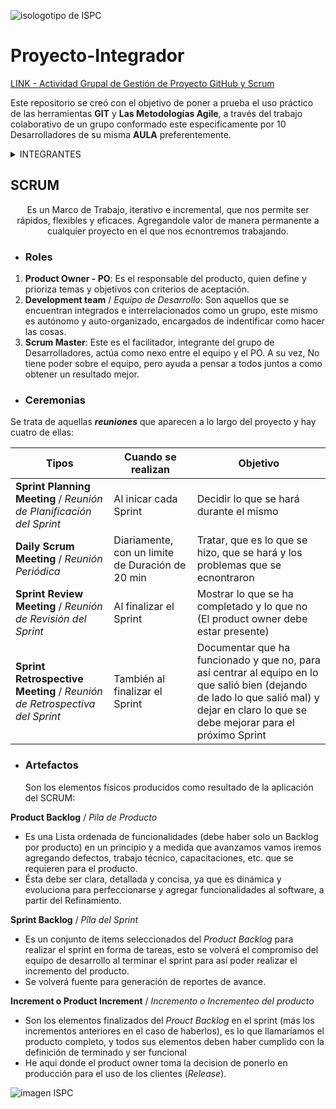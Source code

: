 ![isologotipo de ISPC](https://scontent.fsla4-1.fna.fbcdn.net/v/t39.30808-6/246688970_101966488948971_1254348792837607690_n.png?_nc_cat=107&ccb=1-7&_nc_sid=09cbfe&_nc_ohc=YMJ5JLDfLVEAX8iG7MF&_nc_ht=scontent.fsla4-1.fna&oh=00_AT9QdIwrCqLa3Ivea12F8XtDu5lTbSaJjl8lSaYh8IYmmw&oe=62C0027F)

# **Proyecto-Integrador**

[LINK - Actividad Grupal de Gestión de Proyecto GitHub y Scrum](https://docs.google.com/document/u/2/d/e/2PACX-1vTecj7MGt5aLd4ibNmO90P4II0fp95asnwLAKM1twv-9dAkJIpqWc9rIe643ZInFJJLl85vaW_vr-IV/pub)

Este repositorio se creó con el objetivo de poner a prueba el uso práctico de las herramientas **GIT** y **Las Metodologías Agile**, a través del trabajo colaborativo de un grupo conformado este especificamente por 10 Desarrolladores de su misma **AULA** preferentemente.

<details><summary>INTEGRANTES</summary>

| Integrante Nº | Nombre y Apellido | Correo | Usuario de GitHub | Rol |
| --- | --- | --- | --- | --- |
1 | Jesús Fernando Torres | fenderjt7@gmail.com | [@JFerT](https://github.com/JFerT) | Scrum Master
2 | Facundo Manuel Díaz Córdoba | facudiaz1738@hotmail.com | [@facumd](https://github.com/facumd) | Developer |
3 | Gustavo Antonio Cardozo	| gustavo.cardozo0@gmail.com | [@GusCardozo](https://github.com/GusCardozo) | Developer |
4 | Pablo Duarte | pablo37942@gmail.com | [@PulpoI](https://github.com/PulpoI) | Developer |	
5 | Sebastián Martín Tolaba | martin_091@hotmail.com | [@Martin-91](https://github.com/Martin-91) |  Developer |
6 | José Tomás Moya	| josetomasmoya11@gmail.com | [@MoyaJoseDev](https://github.com/JulietaOviedo) | Developer |
7 | Carla Julieta Oviedo | oviedojulietacarla@gmail.com | [@JulietaOviedo](https://github.com/JulietaOviedo)	| Developer |
8 | Francisco Giachero | giacherofranc22@gmail.com | [@Frangia22](https://github.com/Frangia22) | Developer |
9 | Valentino Giannico	| valentinogiannico04@gmail.com | [@Valenn4](https://github.com/Valenn4) | Developer |
10 | Joana Katherine Meza	 |joanakathemeza@hotmail.com | [@Joanamezaok](https://github.com/Joanamezaok) | Developer |

</details>

## **SCRUM**

<p align="center">Es un Marco de Trabajo, iterativo e incremental, que nos permite ser rápidos, flexibles y eficaces. Agregandole valor de manera permanente a cualquier proyecto en el que nos ecnontremos trabajando.<p>

* ### **Roles** ###

1. **Product Owner - PO**: Es el responsable del producto, quien define y prioriza temas y objetivos con criterios de aceptación.
2. **Development team** / *Equipo de Desarrollo*: Son aquellos que se encuentran integrados e interrelacionados como un grupo, este mismo es autónomo y auto-organizado, encargados de indentificar como hacer las cosas.
3. **Scrum Master**: Este es el facilitador, integrante del grupo de Desarrolladores, actúa como nexo entre el equipo y el PO. A su vez, No tiene poder sobre el equipo, pero ayuda a pensar a todos juntos a como obtener un resultado mejor.

* ### **Ceremonias** ###

Se trata de aquellas ***reuniones*** que aparecen a lo largo del proyecto y hay cuatro de ellas:

| Tipos | Cuando se realizan | Objetivo |
| --- | --- | --- |
 **Sprint Planning Meeting** / *Reunión de Planificación del Sprint* | Al inicar cada Sprint | Decidir lo que se hará durante el mismo |
 **Daily Scrum Meeting** / *Reunión Periódica* | Diariamente, con un limite de Duración de 20 min | Tratar, que es lo que se hizo, que se hará y los problemas que se ecnontraron |
 **Sprint Review Meeting** / *Reunión de Revisión del Sprint* | Al finalizar el Sprint | Mostrar lo que se ha completado y lo que no (El product owner debe estar presente)
 **Sprint Retrospective Meeting** / *Reunión de Retrospectiva del Sprint* | También al finalizar el Sprint | Documentar que ha funcionado y que no, para así centrar al equipo en lo que salió bien (dejando de lado lo que salió mal) y dejar en claro lo que se debe mejorar para el próximo Sprint |

* ### **Artefactos** ### 

    Son los elementos físicos producidos como resultado de la aplicación del SCRUM:

**Product Backlog** / *Pila de Producto* 

* Es una Lista ordenada de funcionalidades (debe haber solo un Backlog por producto) en un principio y a medida que avanzamos vamos iremos agregando defectos, trabajo técnico, capacitaciones, etc. que se requieren para el producto. 
* Ésta debe ser clara, detallada y concisa, ya que es dinámica y evoluciona para perfeccionarse y agregar funcionalidades al software, a partir del Refinamiento.

**Sprint Backlog** / *Pîla del Sprint*

* Es un conjunto de items seleccionados del *Product Backlog* para realizar el sprint en forma de tareas, esto se volverá el compromiso del equipo de desarrollo al terminar el sprint para así poder realizar el incremento del producto.
* Se volverá fuente para generación de reportes de avance.


**Increment o Product Increment** / *Incremento o Incrementeo del producto*

* Son los elementos finalizados del *Prouct Backlog* en el sprint (más los incrementos anteriores en el caso de haberlos), es lo que llamaríamos el producto completo, y todos sus elementos deben haber cumplido con la definición de terminado y ser funcional
* He aqui donde el product owner toma la decision de ponerlo en producción para el uso de los clientes (*Release*).

![imagen ISPC](https://scontent.fsla4-1.fna.fbcdn.net/v/t39.30808-6/277577116_155669553578664_1169744736710124310_n.png?_nc_cat=108&ccb=1-7&_nc_sid=e3f864&_nc_ohc=YJf3r43Jjy4AX-yrTBY&_nc_ht=scontent.fsla4-1.fna&oh=00_AT8MLpMYZrYgz8mGwYOlWqBYi-DJ5gvDCdBJ4XPENJNPvA&oe=62C18BC2)
